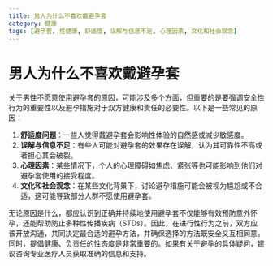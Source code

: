 ```yaml
---
title: 男人为什么不喜欢戴避孕套
category: 健康
tags: [避孕套, 性健康, 舒适度, 误解与信息不足, 心理因素, 文化和社会观念]
---
```

# 男人为什么不喜欢戴避孕套
关于男性不愿意使用避孕套的原因，可能涉及多个方面，但重要的是要强调安全性行为的重要性以及避孕措施对于双方健康和责任的必要性。以下是一些常见的原因：

1. **舒适度问题**：一些人觉得戴避孕套会影响性体验的自然感或减少敏感度。
2. **误解与信息不足**：有些人可能对避孕套的效果存在误解，认为其可靠性不高或者担心其会破裂。
3. **心理因素**：某些情况下，个人的心理障碍如焦虑、紧张等也可能影响到他们对避孕套使用的接受程度。
4. **文化和社会观念**：在某些文化背景下，讨论避孕措施可能会被视为尴尬或不合适，这可能导致部分人群不愿使用避孕套。

无论原因是什么，都应认识到正确并持续地使用避孕套不仅能够有效预防意外怀孕，还能帮助防止多种性传播疾病（STDs）。因此，在进行性行为之前，双方应该开放沟通，共同决定最合适的避孕方法，并确保选择的方法既安全又互相同意。同时，提倡健康、负责任的性态度是非常重要的。如果有关于避孕的具体疑问，建议咨询专业医疗人员获取准确的信息和支持。